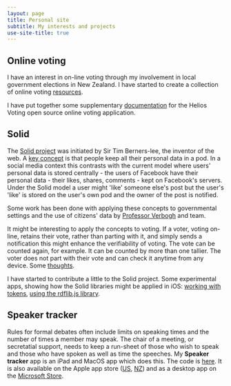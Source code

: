 ```yaml
---
layout: page
title: Personal site
subtitle: My interests and projects
use-site-title: true
---
```



## Online voting
I have an interest in on-line voting through my involvement in local government elections in New Zealand. I have started to create a collection of online voting [resources](Online-voting/).  

I have put together some supplementary [documentation](https://wrmack.github.io/helios-server-docs/site/) for the Helios Voting open source online voting application.  

## Solid
The [Solid project](https://solid.inrupt.com/about) was initiated by Sir Tim Berners-lee, the inventor of the web.  A [key concept](https://solid.inrupt.com/how-it-works) is that people keep all their personal data in a pod.  In a social media context this contrasts with the current model where users' personal data is stored centrally - the users of Facebook have their personal data - their likes, shares, comments - kept on Facebook's servers.  Under the Solid model a user might 'like' someone else's post but the user's 'like' is stored on the user's own pod and the owner of the post is notified.    

Some work has been done with applying these concepts to governmental settings and the use of citizens' data by [Professor Verbogh](https://ruben.verborgh.org/publications/buyle_egose_2019/) and team.

It might be interesting to apply the concepts to voting. If a voter, voting on-line, retains their vote, rather than parting with it, and simply sends a notification this might enhance the verifiability of voting. The vote can be counted again, for example.  It can be counted by more than one tallier.  The voter does not part with their vote and can check it anytime from any device.  Some [thoughts](Solid-voting/).

I have started to contribute a little to the Solid project.  Some experimental apps, showing how the Solid libraries might be applied in iOS: [working with tokens](https://github.com/wrmack/Get-tokens), [using the rdflib.js library](https://github.com/wrmack/RDF-iOS).


## Speaker tracker
Rules for formal debates often include limits on speaking times and the number of times a member may speak.  The chair of a meeting, or secretatial support, needs to keep a run-sheet of those who wish to speak and those who have spoken as well as time the speeches. My **Speaker tracker** app is an iPad and MacOS app which does this. The code is [here](https://github.com/wrmack/SpeakerTracker).  It is also available on the Apple app store ([US](https://itunes.apple.com/us/app/speaker-tracker/id1141784629?mt=8), [NZ](https://itunes.apple.com/nz/app/speaker-tracker/id1141784629?mt=8)) and as a desktop app on the [Microsoft Store](https://apps.microsoft.com/store/detail/speaker-tracker/9MSPGN6QPDSC).  
